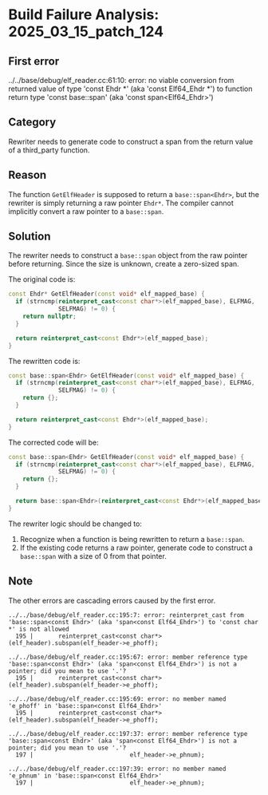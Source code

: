 # Build Failure Analysis: 2025_03_15_patch_124

## First error

../../base/debug/elf_reader.cc:61:10: error: no viable conversion from returned value of type 'const Ehdr *' (aka 'const Elf64_Ehdr *') to function return type 'const base::span<Ehdr>' (aka 'const span<Elf64_Ehdr>')

## Category
Rewriter needs to generate code to construct a span from the return value of a third_party function.

## Reason
The function `GetElfHeader` is supposed to return a `base::span<Ehdr>`, but the rewriter is simply returning a raw pointer `Ehdr*`. The compiler cannot implicitly convert a raw pointer to a `base::span`.

## Solution
The rewriter needs to construct a `base::span` object from the raw pointer before returning. Since the size is unknown, create a zero-sized span.

The original code is:
```c++
const Ehdr* GetElfHeader(const void* elf_mapped_base) {
  if (strncmp(reinterpret_cast<const char*>(elf_mapped_base), ELFMAG,
              SELFMAG) != 0) {
    return nullptr;
  }

  return reinterpret_cast<const Ehdr*>(elf_mapped_base);
}
```

The rewritten code is:
```c++
const base::span<Ehdr> GetElfHeader(const void* elf_mapped_base) {
  if (strncmp(reinterpret_cast<const char*>(elf_mapped_base), ELFMAG,
              SELFMAG) != 0) {
    return {};
  }

  return reinterpret_cast<const Ehdr*>(elf_mapped_base);
}
```

The corrected code will be:
```c++
const base::span<Ehdr> GetElfHeader(const void* elf_mapped_base) {
  if (strncmp(reinterpret_cast<const char*>(elf_mapped_base), ELFMAG,
              SELFMAG) != 0) {
    return {};
  }

  return base::span<Ehdr>(reinterpret_cast<const Ehdr*>(elf_mapped_base), 0);
}
```
The rewriter logic should be changed to:
1. Recognize when a function is being rewritten to return a `base::span`.
2. If the existing code returns a raw pointer, generate code to construct a `base::span` with a size of 0 from that pointer.

## Note
The other errors are cascading errors caused by the first error.
```
../../base/debug/elf_reader.cc:195:7: error: reinterpret_cast from 'base::span<const Ehdr>' (aka 'span<const Elf64_Ehdr>') to 'const char *' is not allowed
  195 |       reinterpret_cast<const char*>(elf_header).subspan(elf_header->e_phoff);

../../base/debug/elf_reader.cc:195:67: error: member reference type 'base::span<const Ehdr>' (aka 'span<const Elf64_Ehdr>') is not a pointer; did you mean to use '.'?
  195 |       reinterpret_cast<const char*>(elf_header).subspan(elf_header->e_phoff);
  
../../base/debug/elf_reader.cc:195:69: error: no member named 'e_phoff' in 'base::span<const Elf64_Ehdr>'
  195 |       reinterpret_cast<const char*>(elf_header).subspan(elf_header->e_phoff);

../../base/debug/elf_reader.cc:197:37: error: member reference type 'base::span<const Ehdr>' (aka 'span<const Elf64_Ehdr>') is not a pointer; did you mean to use '.'?
  197 |                           elf_header->e_phnum);

../../base/debug/elf_reader.cc:197:39: error: no member named 'e_phnum' in 'base::span<const Elf64_Ehdr>'
  197 |                           elf_header->e_phnum);